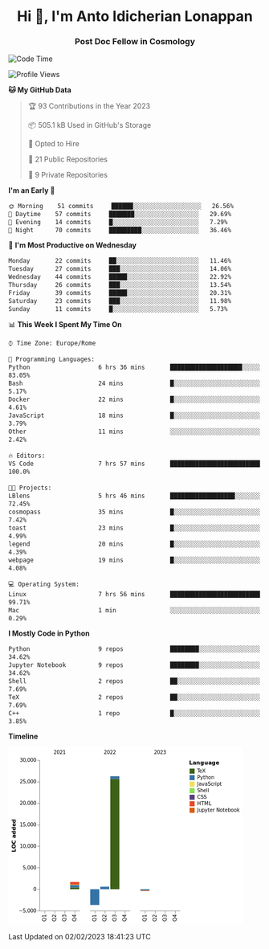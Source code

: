 
<h1 align="center">Hi 👋, I'm Anto Idicherian Lonappan</h1>
<h3 align="center">Post Doc Fellow in Cosmology</h3>

<!--START_SECTION:waka-->
![Code Time](http://img.shields.io/badge/Code%20Time-141%20hrs%2039%20mins-blue)

![Profile Views](http://img.shields.io/badge/Profile%20Views-113-blue)

**🐱 My GitHub Data** 

> 🏆 93 Contributions in the Year 2023
 > 
> 📦 505.1 kB Used in GitHub's Storage 
 > 
> 💼 Opted to Hire
 > 
> 📜 21 Public Repositories 
 > 
> 🔑 9 Private Repositories  
 > 
**I'm an Early 🐤** 

```text
🌞 Morning    51 commits     ██████░░░░░░░░░░░░░░░░░░░   26.56% 
🌆 Daytime    57 commits     ███████░░░░░░░░░░░░░░░░░░   29.69% 
🌃 Evening    14 commits     █░░░░░░░░░░░░░░░░░░░░░░░░   7.29% 
🌙 Night      70 commits     █████████░░░░░░░░░░░░░░░░   36.46%

```
📅 **I'm Most Productive on Wednesday** 

```text
Monday       22 commits     ██░░░░░░░░░░░░░░░░░░░░░░░   11.46% 
Tuesday      27 commits     ███░░░░░░░░░░░░░░░░░░░░░░   14.06% 
Wednesday    44 commits     █████░░░░░░░░░░░░░░░░░░░░   22.92% 
Thursday     26 commits     ███░░░░░░░░░░░░░░░░░░░░░░   13.54% 
Friday       39 commits     █████░░░░░░░░░░░░░░░░░░░░   20.31% 
Saturday     23 commits     ███░░░░░░░░░░░░░░░░░░░░░░   11.98% 
Sunday       11 commits     █░░░░░░░░░░░░░░░░░░░░░░░░   5.73%

```


📊 **This Week I Spent My Time On** 

```text
⌚︎ Time Zone: Europe/Rome

💬 Programming Languages: 
Python                   6 hrs 36 mins       ████████████████████░░░░░   83.05% 
Bash                     24 mins             █░░░░░░░░░░░░░░░░░░░░░░░░   5.17% 
Docker                   22 mins             █░░░░░░░░░░░░░░░░░░░░░░░░   4.61% 
JavaScript               18 mins             █░░░░░░░░░░░░░░░░░░░░░░░░   3.79% 
Other                    11 mins             ░░░░░░░░░░░░░░░░░░░░░░░░░   2.42%

🔥 Editors: 
VS Code                  7 hrs 57 mins       █████████████████████████   100.0%

🐱‍💻 Projects: 
LBlens                   5 hrs 46 mins       ██████████████████░░░░░░░   72.45% 
cosmopass                35 mins             █░░░░░░░░░░░░░░░░░░░░░░░░   7.42% 
toast                    23 mins             █░░░░░░░░░░░░░░░░░░░░░░░░   4.99% 
legend                   20 mins             █░░░░░░░░░░░░░░░░░░░░░░░░   4.39% 
webpage                  19 mins             █░░░░░░░░░░░░░░░░░░░░░░░░   4.08%

💻 Operating System: 
Linux                    7 hrs 56 mins       █████████████████████████   99.71% 
Mac                      1 min               ░░░░░░░░░░░░░░░░░░░░░░░░░   0.29%

```

**I Mostly Code in Python** 

```text
Python                   9 repos             ████████░░░░░░░░░░░░░░░░░   34.62% 
Jupyter Notebook         9 repos             ████████░░░░░░░░░░░░░░░░░   34.62% 
Shell                    2 repos             ██░░░░░░░░░░░░░░░░░░░░░░░   7.69% 
TeX                      2 repos             ██░░░░░░░░░░░░░░░░░░░░░░░   7.69% 
C++                      1 repo              █░░░░░░░░░░░░░░░░░░░░░░░░   3.85%

```


**Timeline**

![Chart not found](https://raw.githubusercontent.com/antolonappan/antolonappan/main/charts/bar_graph.png) 


 Last Updated on 02/02/2023 18:41:23 UTC
<!--END_SECTION:waka-->
